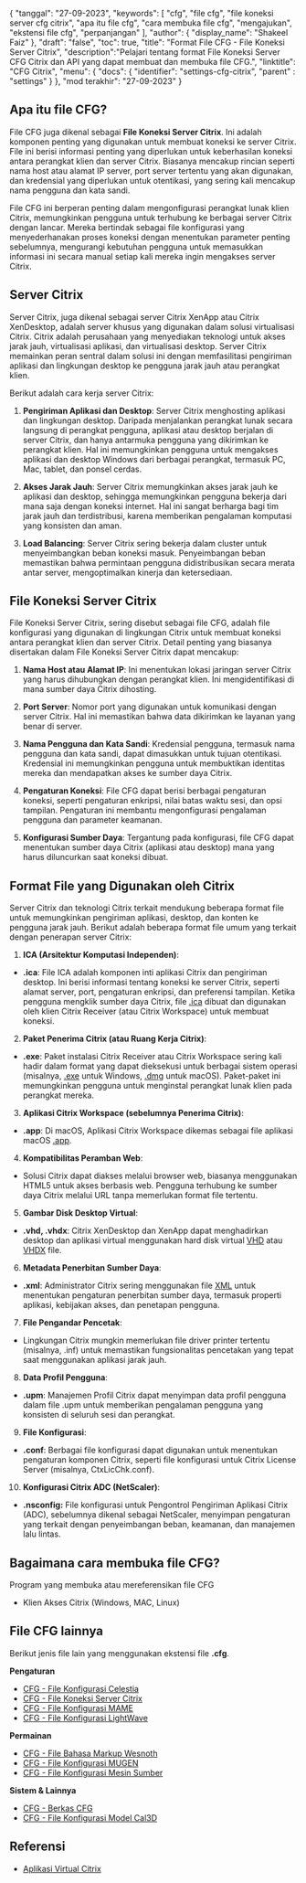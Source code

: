 {
"tanggal": "27-09-2023",
  "keywords": [
"cfg",
"file cfg",
"file koneksi server cfg citrix",
"apa itu file cfg",
"cara membuka file cfg",
"mengajukan",
"ekstensi file cfg",
"perpanjangan"
],
  "author": {
"display_name": "Shakeel Faiz"
},
"draft": "false",
"toc": true,
"title": "Format File CFG - File Koneksi Server Citrix",
  "description":"Pelajari tentang format File Koneksi Server CFG Citrix dan API yang dapat membuat dan membuka file CFG.",
"linktitle": "CFG Citrix",
  "menu": {
    "docs": {
      "identifier": "settings-cfg-citrix",
"parent" : "settings"
}
},
"mod terakhir": "27-09-2023"
}

## Apa itu file CFG?

File CFG juga dikenal sebagai **File Koneksi Server Citrix**. Ini adalah komponen penting yang digunakan untuk membuat koneksi ke server Citrix. File ini berisi informasi penting yang diperlukan untuk keberhasilan koneksi antara perangkat klien dan server Citrix. Biasanya mencakup rincian seperti nama host atau alamat IP server, port server tertentu yang akan digunakan, dan kredensial yang diperlukan untuk otentikasi, yang sering kali mencakup nama pengguna dan kata sandi.

File CFG ini berperan penting dalam mengonfigurasi perangkat lunak klien Citrix, memungkinkan pengguna untuk terhubung ke berbagai server Citrix dengan lancar. Mereka bertindak sebagai file konfigurasi yang menyederhanakan proses koneksi dengan menentukan parameter penting sebelumnya, mengurangi kebutuhan pengguna untuk memasukkan informasi ini secara manual setiap kali mereka ingin mengakses server Citrix.

## Server Citrix

Server Citrix, juga dikenal sebagai server Citrix XenApp atau Citrix XenDesktop, adalah server khusus yang digunakan dalam solusi virtualisasi Citrix. Citrix adalah perusahaan yang menyediakan teknologi untuk akses jarak jauh, virtualisasi aplikasi, dan virtualisasi desktop. Server Citrix memainkan peran sentral dalam solusi ini dengan memfasilitasi pengiriman aplikasi dan lingkungan desktop ke pengguna jarak jauh atau perangkat klien.

Berikut adalah cara kerja server Citrix:

1. **Pengiriman Aplikasi dan Desktop**: Server Citrix menghosting aplikasi dan lingkungan desktop. Daripada menjalankan perangkat lunak secara langsung di perangkat pengguna, aplikasi atau desktop berjalan di server Citrix, dan hanya antarmuka pengguna yang dikirimkan ke perangkat klien. Hal ini memungkinkan pengguna untuk mengakses aplikasi dan desktop Windows dari berbagai perangkat, termasuk PC, Mac, tablet, dan ponsel cerdas.
    















2. **Akses Jarak Jauh**: Server Citrix memungkinkan akses jarak jauh ke aplikasi dan desktop, sehingga memungkinkan pengguna bekerja dari mana saja dengan koneksi internet. Hal ini sangat berharga bagi tim jarak jauh dan terdistribusi, karena memberikan pengalaman komputasi yang konsisten dan aman.
    















3. **Load Balancing**: Server Citrix sering bekerja dalam cluster untuk menyeimbangkan beban koneksi masuk. Penyeimbangan beban memastikan bahwa permintaan pengguna didistribusikan secara merata antar server, mengoptimalkan kinerja dan ketersediaan.

## File Koneksi Server Citrix

File Koneksi Server Citrix, sering disebut sebagai file CFG, adalah file konfigurasi yang digunakan di lingkungan Citrix untuk membuat koneksi antara perangkat klien dan server Citrix. Detail penting yang biasanya disertakan dalam File Koneksi Server Citrix dapat mencakup:

1. **Nama Host atau Alamat IP**: Ini menentukan lokasi jaringan server Citrix yang harus dihubungkan dengan perangkat klien. Ini mengidentifikasi di mana sumber daya Citrix dihosting.
    















2. **Port Server**: Nomor port yang digunakan untuk komunikasi dengan server Citrix. Hal ini memastikan bahwa data dikirimkan ke layanan yang benar di server.
    















3. **Nama Pengguna dan Kata Sandi**: Kredensial pengguna, termasuk nama pengguna dan kata sandi, dapat dimasukkan untuk tujuan otentikasi. Kredensial ini memungkinkan pengguna untuk membuktikan identitas mereka dan mendapatkan akses ke sumber daya Citrix.
    















4. **Pengaturan Koneksi**: File CFG dapat berisi berbagai pengaturan koneksi, seperti pengaturan enkripsi, nilai batas waktu sesi, dan opsi tampilan. Pengaturan ini membantu mengonfigurasi pengalaman pengguna dan parameter keamanan.
    















5. **Konfigurasi Sumber Daya**: Tergantung pada konfigurasi, file CFG dapat menentukan sumber daya Citrix (aplikasi atau desktop) mana yang harus diluncurkan saat koneksi dibuat.

## Format File yang Digunakan oleh Citrix

Server Citrix dan teknologi Citrix terkait mendukung beberapa format file untuk memungkinkan pengiriman aplikasi, desktop, dan konten ke pengguna jarak jauh. Berikut adalah beberapa format file umum yang terkait dengan penerapan server Citrix:

1. **ICA (Arsitektur Komputasi Independen)**:
    















- **.ica**: File ICA adalah komponen inti aplikasi Citrix dan pengiriman desktop. Ini berisi informasi tentang koneksi ke server Citrix, seperti alamat server, port, pengaturan enkripsi, dan preferensi tampilan. Ketika pengguna mengklik sumber daya Citrix, file [.ica](/id/misc/ica/) dibuat dan digunakan oleh klien Citrix Receiver (atau Citrix Workspace) untuk membuat koneksi.
2. **Paket Penerima Citrix (atau Ruang Kerja Citrix)**:
    















- **.exe**: Paket instalasi Citrix Receiver atau Citrix Workspace sering kali hadir dalam format yang dapat dieksekusi untuk berbagai sistem operasi (misalnya, [.exe](/id/executable/exe/) untuk Windows, [.dmg](/id/compression/dmg/) untuk macOS). Paket-paket ini memungkinkan pengguna untuk menginstal perangkat lunak klien pada perangkat mereka.
3. **Aplikasi Citrix Workspace (sebelumnya Penerima Citrix)**:
    















- **.app**: Di macOS, Aplikasi Citrix Workspace dikemas sebagai file aplikasi macOS [.app](/id/executable/app/).
4. **Kompatibilitas Peramban Web**:
    















- Solusi Citrix dapat diakses melalui browser web, biasanya menggunakan HTML5 untuk akses berbasis web. Pengguna terhubung ke sumber daya Citrix melalui URL tanpa memerlukan format file tertentu.
5. **Gambar Disk Desktop Virtual**:
    















- **.vhd, .vhdx**: Citrix XenDesktop dan XenApp dapat menghadirkan desktop dan aplikasi virtual menggunakan hard disk virtual [VHD](/id/disc-and-media/vhd/) atau [VHDX](/id/disc-and-media/vhdx/) file.
6. **Metadata Penerbitan Sumber Daya**:
    















- **.xml**: Administrator Citrix sering menggunakan file [XML](/id/web/xml/) untuk menentukan pengaturan penerbitan sumber daya, termasuk properti aplikasi, kebijakan akses, dan penetapan pengguna.
7. **File Pengandar Pencetak**:
    















- Lingkungan Citrix mungkin memerlukan file driver printer tertentu (misalnya, .inf) untuk memastikan fungsionalitas pencetakan yang tepat saat menggunakan aplikasi jarak jauh.
8. **Data Profil Pengguna**:
    















- **.upm**: Manajemen Profil Citrix dapat menyimpan data profil pengguna dalam file .upm untuk memberikan pengalaman pengguna yang konsisten di seluruh sesi dan perangkat.
9. **File Konfigurasi**:
    















- **.conf**: Berbagai file konfigurasi dapat digunakan untuk menentukan pengaturan komponen Citrix, seperti file konfigurasi untuk Citrix License Server (misalnya, CtxLicChk.conf).
10. **Konfigurasi Citrix ADC (NetScaler)**:

- **.nsconfig:** File konfigurasi untuk Pengontrol Pengiriman Aplikasi Citrix (ADC), sebelumnya dikenal sebagai NetScaler, menyimpan pengaturan yang terkait dengan penyeimbangan beban, keamanan, dan manajemen lalu lintas.

## Bagaimana cara membuka file CFG?

Program yang membuka atau mereferensikan file CFG

- Klien Akses Citrix (Windows, MAC, Linux)

## File CFG lainnya

Berikut jenis file lain yang menggunakan ekstensi file **.cfg**.

**Pengaturan**
- [CFG - File Konfigurasi Celestia](/id/settings/cfg-celestia/)
- [CFG - File Koneksi Server Citrix](/id/settings/cfg-citrix/)
- [CFG - File Konfigurasi MAME](/id/settings/cfg-mame/)
- [CFG - File Konfigurasi LightWave](/id/settings/cfg-lightwave/)

**Permainan**
- [CFG - File Bahasa Markup Wesnoth](/id/game/cfg-wesnoth/)
- [CFG - File Konfigurasi MUGEN](/id/game/cfg-mugen/)
- [CFG - File Konfigurasi Mesin Sumber](/id/game/cfg-sourceengine/)

**Sistem & Lainnya**
- [CFG - Berkas CFG](/id/system/cfg/)
- [CFG - File Konfigurasi Model Cal3D](/id/misc/cfg-cal3d/)

## Referensi
* [Aplikasi Virtual Citrix](https://en.wikipedia.org/wiki/Citrix_Virtual_Apps)

